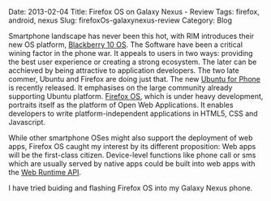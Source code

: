 Date: 2013-02-04
Title: Firefox OS on Galaxy Nexus - Review
Tags: firefox, android, nexus
Slug: firefoxOs-galaxynexus-review
Category: Blog

Smartphone landscape has never been this hot, with RIM introduces their new OS platform, [Blackberry 10 OS](http://sg.blackberry.com/software/smartphones/blackberry-10-os.html). The Software have been a critical wining factor in the phone war. It appeals to users in two ways: providing the best user experience or creating a strong ecosystem. The later can be acchieved by being attractive to application developers. The two late commer, Ubuntu and Firefox are doing just that. The new [Ubuntu for Phone](http://www.ubuntu.com/devices/phone) is recently released. It emphasises on the large community already supporting Ubuntu platform. [Firefox OS](https://developer.mozilla.org/en/docs/Mozilla/Firefox_OS), which is under heavy development, portraits itself as the platform of Open Web Applications. It enables developers to write platform-independent applications in HTML5, CSS and Javascript. 

While other smartphone OSes might also support the deployment of web apps, Firefox OS caught my interest by its different proposition: Web apps will be the first-class citizen. Device-level functions like phone call or sms which are usually served by native apps could be built into web apps with the [Web Runtime API](https://wiki.mozilla.org/WebAPI). 

I have tried buiding and flashing Firefox OS into my Galaxy Nexus phone.  



